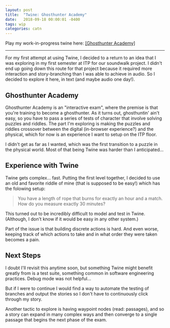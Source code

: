 ```yaml
---
layout: post
title:  "Twine: Ghosthunter Academy"
date:   2018-09-18 00:00:01 -0400
tags: wip
categories: catn
---
```


Play my work-in-progress twine here:
[[Ghosthunter Academy]](http://ghosthunter-academy.buoydontfloat.com)

---

For my first attempt at using Twine, I decided to a return to an idea that I was exploring in my first semester at ITP for our soundwalk project. I didn't end up going down this route for that project because it required more interaction and story-branching than I was able to achieve in audio. So I decided to explore it here, in text (and maybe audio one day!).

Ghosthunter Academy
-------------------

Ghosthunter Academy is an "interactive exam", where the premise is that you're training to become a ghosthunter. As it turns out, ghosthuntin' ain't easy, so you have to pass a series of tests of character that involve solving puzzles and riddles. The part I'm exploring is making the puzzles and riddles crossover between the digital (in-browser experience?) and the physical, which for now is an experience I want to setup on the ITP floor.

I didn't get as far as I wanted, which was the first transition to a puzzle in the physical world. Most of that being Twine was harder than I anticipated...

Experience with Twine
---------------------

Twine gets complex... fast. Putting the first level together, I decided to use an old and favorite riddle of mine (that is supposed to be easy!) which has the folowing setup:

> You have a length of rope that burns for exactly an hour and a match. How do you measure exactly 30 minutes?

This turned out to be incredibly difficult to model and test in Twine. (Although, I don't know if it would be easy in any other system.)

Part of the issue is that building discrete actions is hard. And even worse, keeping track of which actions to take and in what order they were taken becomes a pain.

Next Steps
----------

I doubt I'll revisit this anytime soon, but something Twine might benefit greatly from is a test suite, something common in software engineering practices. Debug mode was not helpful...

But if I were to continue I would find a way to automate the testing of branches and output the stories so I don't have to continuously click through my story.

Another tactic to explore is having waypoint nodes (read: passages), and so a story can expand in many complex ways and then converge to a single passage that begins the next phase of the exam.
